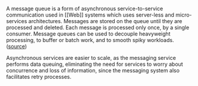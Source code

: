 A message queue is a form of asynchronous service-to-service communication used in [[Web]] systems which uses server-less and micro-services architectures. Messages are stored on the queue until they are processed and deleted. Each message is processed only once, by a single consumer. Message queues can be used to decouple heavyweight processing, to buffer or batch work, and to smooth spiky workloads. ([source](https://aws.amazon.com/message-queue/))

Asynchronous services are easier to scale, as the messaging service performs data queuing, eliminating the need for services to worry about concurrence and loss of information, since the messaging system also facilitates retry processes.